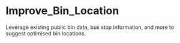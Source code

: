 # Improve_Bin_Location
Leverage existing public bin data, bus stop information, and more to suggest optimised bin locations.
